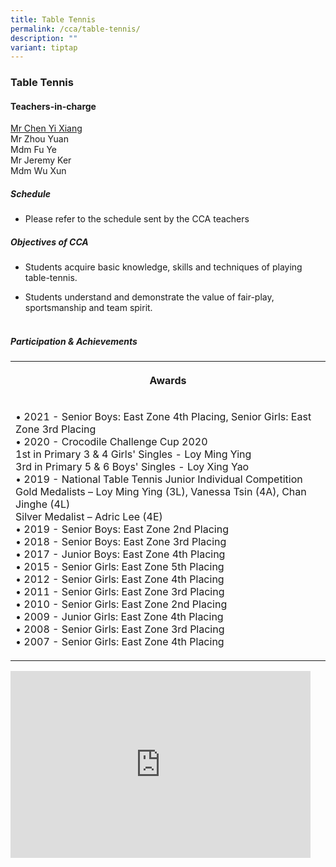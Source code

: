 ```yaml
---
title: Table Tennis
permalink: /cca/table-tennis/
description: ""
variant: tiptap
---
```

<h3>Table Tennis</h3>
<h4>Teachers-in-charge</h4>
<p></p>
<p><a href="mailto:chen_yixiang@moe.edu.sg" rel="noopener nofollow" target="_blank">Mr Chen Yi Xiang</a>
<br>Mr Zhou Yuan
<br>Mdm Fu Ye
<br>Mr Jeremy Ker
<br>Mdm Wu Xun</p>
<h5>Schedule</h5>
<ul data-tight="true" class="tight">
<li>
<p>Please refer to the schedule sent by the CCA teachers</p>
</li>
</ul>
<h5>Objectives of CCA</h5>
<ul data-tight="true" class="tight">
<li>
<p>Students acquire basic knowledge, skills and techniques of playing table-tennis.</p>
</li>
<li>
<p>Students understand and demonstrate the value of fair-play, sportsmanship
and team spirit.
<br>&nbsp;</p>
</li>
</ul>
<h5>Participation &amp; Achievements</h5>
<table style="minWidth: 25px">
<colgroup>
<col>
</colgroup>
<tbody>
<tr>
<th rowspan="1" colspan="1">
<p>Awards</p>
</th>
</tr>
<tr>
<td rowspan="1" colspan="1">
<p>• 2021 - Senior Boys: East Zone 4th Placing, Senior Girls: East Zone 3rd
Placing
<br>• 2020 - Crocodile Challenge Cup 2020
<br>1st in Primary 3 &amp; 4 Girls' Singles - Loy Ming Ying
<br>3rd in Primary 5 &amp; 6 Boys' Singles - Loy Xing Yao
<br>• 2019 - National Table Tennis Junior Individual Competition
<br>Gold Medalists – Loy Ming Ying (3L), Vanessa Tsin (4A), Chan Jinghe (4L)
<br>Silver Medalist – Adric Lee (4E)
<br>• 2019 - Senior Boys: East Zone 2nd Placing
<br>• 2018 - Senior Boys: East Zone 3rd Placing
<br>• 2017 - Junior Boys: East Zone 4th Placing
<br>• 2015 - Senior Girls: East Zone 5th Placing
<br>• 2012 - Senior Girls: East Zone 4th Placing
<br>• 2011 - Senior Girls: East Zone 3rd Placing
<br>• 2010 - Senior Girls: East Zone 2nd Placing
<br>• 2009 - Junior Girls: East Zone 4th Placing
<br>• 2008 - Senior Girls: East Zone 3rd Placing
<br>• 2007 - Senior Girls: East Zone 4th Placing</p>
</td>
</tr>
</tbody>
</table>
<div class="iframe-wrapper">
<iframe height="299" width="480" allowfullscreen="true" frameborder="0" src="https://docs.google.com/presentation/d/e/2PACX-1vTj0HLKSmIi6Pq66o-XE37uooPUkr2pLLBhg8aNPdxr8QR8gznbI-3V4Mje7vrfHI6TvIdqLHroo69w/embed?start=false&amp;loop=false&amp;delayms=5000"></iframe>
</div>
<p></p>